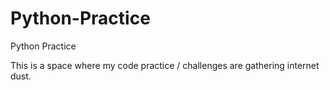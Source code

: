 # Python-Practice
Python Practice

This is a space where my code practice / challenges are gathering internet dust. 

